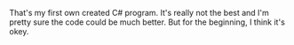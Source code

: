 That's my first own created C# program.
It's really not the best and I'm pretty sure the code could be much better.
But for the beginning, I think it's okey.

